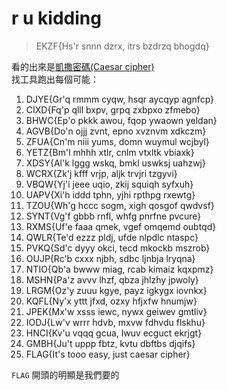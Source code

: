 # r u kidding
> EKZF{Hs'r snnn dzrx, itrs bzdrzq bhogdq}

看的出來是[凱撒密碼(Caesar cipher)](https://zh.wikipedia.org/wiki/%E5%87%B1%E6%92%92%E5%AF%86%E7%A2%BC)  
找工具跑出每個可能：
1. DJYE{Gr'q rmmm cyqw, hsqr aycqyp agnfcp}
2. CIXD{Fq'p qlll bxpv, grpq zxbpxo zfmebo}
3. BHWC{Ep'o pkkk awou, fqop ywaown yeldan}
4. AGVB{Do'n ojjj zvnt, epno xvznvm xdkczm}
5. ZFUA{Cn'm niii yums, domn wuymul wcjbyl}
6. YETZ{Bm'l mhhh xtlr, cnlm vtxltk vbiaxk}
7. XDSY{Al'k lggg wskq, bmkl uswksj uahzwj}
8. WCRX{Zk'j kfff vrjp, aljk trvjri tzgyvi}
9. VBQW{Yj'i jeee uqio, zkij squiqh syfxuh}
10. UAPV{Xi'h iddd tphn, yjhi rpthpg rxewtg}
11. TZOU{Wh'g hccc sogm, xigh qosgof qwdvsf}
12. SYNT{Vg'f gbbb rnfl, whfg pnrfne pvcure}
13. RXMS{Uf'e faaa qmek, vgef omqemd oubtqd}
14. QWLR{Te'd ezzz pldj, ufde nlpdlc ntaspc}
15. PVKQ{Sd'c dyyy okci, tecd mkockb mszrob}
16. OUJP{Rc'b cxxx njbh, sdbc ljnbja lryqna}
17. NTIO{Qb'a bwww miag, rcab kimaiz kqxpmz}
18. MSHN{Pa'z avvv lhzf, qbza jhlzhy jpwoly}
19. LRGM{Oz'y zuuu kgye, payz igkygx iovnkx}
20. KQFL{Ny'x yttt jfxd, ozxy hfjxfw hnumjw}
21. JPEK{Mx'w xsss iewc, nywx geiwev gmtliv}
22. IODJ{Lw'v wrrr hdvb, mxvw fdhvdu flskhu}
23. HNCI{Kv'u vqqq gcua, lwuv ecguct ekrjgt}
24. GMBH{Ju't uppp fbtz, kvtu dbftbs djqifs}
25. FLAG{It's tooo easy, just caesar cipher}

`FLAG` 開頭的明顯是我們要的
